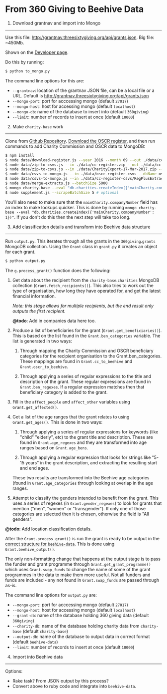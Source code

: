 From 360 Giving to Beehive Data
===============================

1. Download grantnav and import into Mongo
-------------------------

Use this file: <http://grantnav.threesixtygiving.org/api/grants.json>. Big file:
 ~450Mb.

Shown on the [Developer page](http://grantnav.threesixtygiving.org/developers).

Do this by running:

```bash
$ python to_mongo.py
```

The command line options for this are:

- `--grantnav`: location of the grantnav JSON file, can be a local file or a URL.
  Default is <http://grantnav.threesixtygiving.org/api/grants.json>
- `--mongo-port`: port for acccessing mongo (default `27017`)
- `--mongo-host`: host for accessing mongo (default `localhost`)
- `--mongo-db`: name of the database to insert into (default `360giving`)
- `--limit`: number of records to insert at once (default `10000`)

2. Make `charity-base` work
---------------------------

Clone from [Github Repository](https://github.com/tithebarn/charity-base).
[Download the OSCR register](http://www.oscr.org.uk/charities/search-scottish-charity-register/charity-register-download),
and then run commands to add Charity Commission and OSCR data to MongoDB:

```bash
$ npm install
$ node data/download-register.js --year 2016 --month 09 --out ./data/cc-register.zip
$ node data/zip-to-csvs.js --in ./data/cc-register.zip --out ./data/cc-register-csvs --type cc
$ node data/zip-to-csvs.js --in ./data/CharityExport-17-Mar-2017.zip --out ./data/oscr-register-csvs --type oscr
$ node data/csvs-to-mongo.js --in ./data/oscr-register-csvs --dbName oscr-register --type oscr
$ node data/csvs-to-mongo.js --in ./data/cc-register-csvs/RegPlusExtract_March_2017 --dbName cc-register --type cc
$ node data/merge-extracts.js --batchSize 5000
$ mongo charity-base --eval "db.charities.createIndex({'mainCharity.companyNumber': 1})" # create index on companyNumber
$ node supplement.js --scrapeBatchSize 5 # optional
```

You'll also need to make sure that the `mainCharity.companyNumber` field has an
index to make lookups quicker. This is done by running `mongo charity-base --eval "db.charities.createIndex({'mainCharity.companyNumber': 1})"`.
If you don't do this then the next step will take too long.

3. Add classification details and transform into Beehive data structure
-----------------------------------------------------------------------

Run `output.py`. This iterates through all the grants in the `360giving`.`grants`
MongoDB collection. Using the `Grant` class in `grant.py` it creates an object
for each grant.

```bash
$ python output.py
```

The `g.process_grant()` function does the following:

1.  Get data about the recipient from the `charity-base`.`charities` MongoDB
    collection (`Grant.fetch_recipients()`). This also tries to work out the
    type of organisation, how long they have operated for, and get the latest
    financial information.

    _Note: this stage allows for multiple recipients, but the end result only
    outputs the first recipient._

    **@todo**: Add in companies data here too.

2.  Produce a list of beneficiaries for the grant (`Grant.get_beneficiaries()`).
    This is based on the list found in the `Grant.ben_categories` variable. The
    list is generated in two ways:

    1. Through mapping the Charity Commission and OSCR beneficiary categories
    for the recipient organisation to the Grant.ben_categories. These mappings
    are found in `Grant.cc_to_beehive` and `Grant.oscr_to_beehive`.

    2. Through applying a series of regular expressions to the title and
    description of the grant. These regular expressions are found in `Grant.ben_regexes`.
    If a regular expression matches then that beneficiary category is added to
    the grant.

3.  Fill in the `affect_people` and `affect_other` variables using
    `Grant.get_affected()`.

4.  Get a list of the age ranges that the grant relates to using
    `Grant.get_ages()`. This is done in two ways:

    1. Through applying a series of regular expressions for keywords (like "child"
    "elderly", etc) to the grant title and description. These are found in
    `Grant.age_regexes` and they are transformed into age ranges based on
    `Grant.age_bens`.

    2. Through applying a regular expression that looks for strings like "5-15
    years" in the grant description, and extracting the resulting start and end
    ages.

    These two results are transformed into the Beehive age categories (found in
    `Grant.age_categories` through looking at overlap in the age ranges.

5.  Attempt to classify the genders intended to benefit from the grant. This
    uses a series of regexes (in `Grant.gender_regexes`) to look for grants that
    mention ("men", "women" or "transgender"). If only one of those categories
    are selected then it is chosen, otherwise the field is "All genders".

**@todo**: Add location classification details.

After the `Grant.process_grant()` is run the grant is ready to be output in the
[correct structure for `beehive-data`](https://beehive-data.api-docs.io/v1/grants/NL6w7tWRLTM2vhdSE).
This is done using `Grant.beehive_output()`.

The only non-formatting change that happens at the output stage is to pass the
funder and grant programme through `Grant.get_grant_programme()` which uses
`Grant.swap_funds` to change the name of some of the grant programmes in the
data to make them more useful. Not all funders and funds are included - any not
found in `Grant.swap_funds` are passed through as-is.

The command line options for `output.py` are:

- `--mongo-port`: port for acccessing mongo (default `27017`)
- `--mongo-host`: host for accessing mongo (default `localhost`)
- `--grant-db`: name of the database holding 360 giving data (default `360giving`)
- `--charity-db`: name of the database holding charity data from `charity-base` (default `charity-base`)
- `--output-db`: name of the database to output data in correct format (default `beehive-data`)
- `--limit`: number of records to insert at once (default `10000`)

4. Import into Beehive data
---------------------------

Options:

- Rake task? From JSON output by this process?
- Convert above to ruby code and integrate into `beehive-data`.
